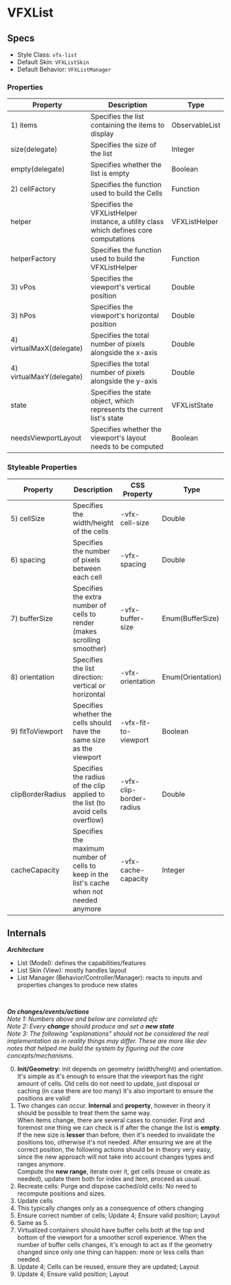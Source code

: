 [//]: @formatter:off

# VFXList

## Specs

- Style Class: `vfx-list`
- Default Skin: `VFXListSkin`
- Default Behavior: `VFXListManager`

### Properties

| Property                 | Description                                                                           | Type           |
|--------------------------|---------------------------------------------------------------------------------------|----------------|
| 1) items                 | Specifies the list containing the items to display                                    | ObservableList |
| size(delegate)           | Specifies the size of the list                                                        | Integer        |
| empty(delegate)          | Specifies whether the list is empty                                                   | Boolean        |
| 2) cellFactory           | Specifies the function used to build the Cells                                        | Function       |
| helper                   | Specifies the VFXListHelper instance, a utility class which defines core computations | VFXListHelper  |
| helperFactory            | Specifies the function used to build the VFXListHelper                                | Function       |
| 3) vPos                  | Specifies the viewport's vertical position                                            | Double         |
| 3) hPos                  | Specifies the viewport's horizontal position                                          | Double         |
| 4) virtualMaxX(delegate) | Specifies the total number of pixels alongside the x-axis                             | Double         |
| 4) virtualMaxY(delegate) | Specifies the total number of pixels alongside the y-axis                             | Double         |
| state                    | Specifies the state object, which represents the current list's state                 | VFXListState   |
| needsViewportLayout      | Specifies whether the viewport's layout needs to be computed                          | Boolean        |

### Styleable Properties

| Property         | Description                                                                               | CSS Property            | Type              | Default Value |
|------------------|-------------------------------------------------------------------------------------------|-------------------------|-------------------|---------------|
| 5) cellSize      | Specifies the width/height of the cells                                                   | -vfx-cell-size          | Double            | 32.0          |
| 6) spacing       | Specifies the number of pixels between each cell                                          | -vfx-spacing            | Double            | 0.0           |
| 7) bufferSize    | Specifies the extra number of cells to render (makes scrolling smoother)                  | -vfx-buffer-size        | Enum(BufferSize)  | Standard(2)   |
| 8) orientation   | Specifies the list direction: vertical or horizontal                                      | -vfx-orientation        | Enum(Orientation) | Vertical      |
| 9) fitToViewport | Specifies whether the cells should have the same size as the viewport                     | -vfx-fit-to-viewport    | Boolean           | true          |
| clipBorderRadius | Specifies the radius of the clip applied to the list (to avoid cells overflow)            | -vfx-clip-border-radius | Double            | 0.0           |
| cacheCapacity    | Specifies the maximum number of cells to keep in the list's cache when not needed anymore | -vfx-cache-capacity     | Integer           | 10            |

## Internals

_**Architecture**_
- List (Model): defines the capabilities/features 
- List Skin (View): mostly handles layout
- List Manager (Behavior/Controller/Manager): reacts to inputs and properties changes to produce new states 

<br >

_**On changes/events/actions**_  
_Note 1: Numbers above and below are correlated ofc_  
_Note 2: Every **change** should produce and set a **new state**_  
_Note 3: The following "explanations" should not be considered the real implementation as in reality things may differ.
These are more like dev notes that helped me build the system by figuring out the core concepts/mechanisms._

0) **Init/Geometry:** init depends on geometry (width/height) and orientation. It's simple as it's enough to ensure that
   the viewport has the right amount of cells. Old cells do not need to update, just disposal or caching (in case there are too many)
   It's also important to ensure the positions are valid!
1) Two changes can occur. **Internal** and **property**, however in theory it should be possible to treat them the same way.  
   When items change, there are several cases to consider. First and foremost one thing we can check is if after the change
   the list is **empty**.  
   If the new size is **lesser** than before, then it's needed to invalidate the positions too, otherwise it's not needed.
   After ensuring we are at the correct position, the following actions should be in theory very easy, since the new approach
   will not take into account changes types and ranges anymore.  
   Compute the **new range**, iterate over it, get cells (reuse or create as needed), update them both for index and item,
   proceed as usual.
2) Recreate cells: Purge and dispose cached/old cells: No need to recompute positions and sizes.
3) Update cells
4) This typically changes only as a consequence of others changing
5) Ensure correct number of cells; Update 4; Ensure valid position; Layout
6) Same as 5.
7) Virtualized containers should have buffer cells both at the top and bottom of the viewport for a smoother scroll experience.
   When the number of buffer cells changes, it's enough to act as if the geometry changed since only one thing can happen:
   more or less cells than needed.
8) Update 4; Cells can be reused, ensure they are updated; Layout
9) Update 4; Ensure valid position; Layout